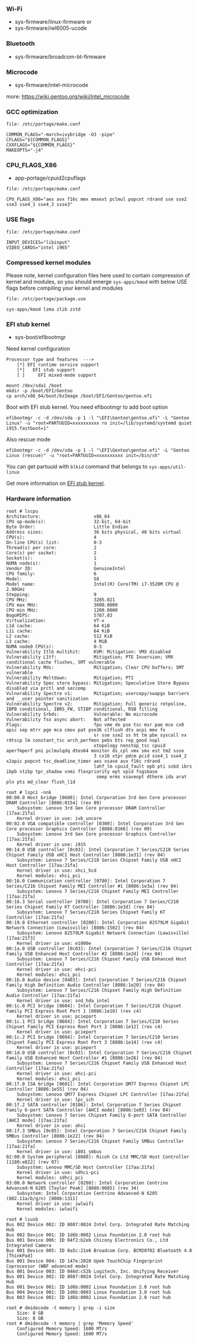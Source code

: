 ### Wi-Fi

- sys-firmware/linux-firmware or
- sys-firmware/iwl6005-ucode

### Bluetooth

- sys-firmware/broadcom-bt-firmware

### Microcode

- sys-firmware/intel-microcode

more: <https://wiki.gentoo.org/wiki/Intel_microcode>

### GCC optimization

```
file: /etc/portage/make.conf

COMMON_FLAGS="-march=ivybridge -O3 -pipe"
CFLAGS="${COMMON_FLAGS}"
CXXFLAGS="${COMMON_FLAGS}"
MAKEOPTS="-j4"
```

### CPU_FLAGS_X86

- app-portage/cpuid2cpuflags

```
file: /etc/portage/make.conf

CPU_FLAGS_X86="aes avx f16c mmx mmxext pclmul popcnt rdrand sse sse2 sse3 sse4_1 sse4_2 ssse3"
```

### USE flags

```
file: /etc/portage/make.conf

INPUT_DEVICES="libinput"
VIDEO_CARDS="intel i965"
```

### Compressed kernel modules

Please note, kernel configuration files here used to contain compression of kernel and modules, so you should emerge `sys-apps/kmod` with below USE flags before compiling your kernel and modules

```
file: /etc/portage/package.use

sys-apps/kmod lzma zlib zstd
```

### EFI stub kernel

- sys-boot/efibootmgr

Need kernel configuration

```
Processor type and features  --->
    [*] EFI runtime service support
    [*]   EFI stub support
    [ ]     EFI mixed-mode support
```

    mount /dev/sda1 /boot
    mkdir -p /boot/EFI/Gentoo
    cp arch/x86_64/boot/bzImage /boot/EFI/Gentoo/gentoo.efi

Boot with EFI stub kernel. You need efibootmgr to add boot option

    efibootmgr -c -d /dev/sda -p 1 -l "\EFI\Gentoo\gentoo.efi" -L "Gentoo Linux" -u "root=PARTUUID=xxxxxxxxxx ro init=/lib/systemd/systemd quiet i915.fastboot=1"

Also rescue mode

    efibootmgr -c -d /dev/sda -p 1 -l "\EFI\Gentoo\gentoo.efi" -L "Gentoo Linux (rescue)" -u "root=PARTUUID=xxxxxxxxxx init=/bin/sh"

You can get partuuid with `blkid` command that belongs to `sys-apps/util-linux`

Get more information on [EFI stub kernel](https://wiki.gentoo.org/wiki/EFI_stub_kernel).

### Hardware information

```
root # lscpu
Architecture:                    x86_64
CPU op-mode(s):                  32-bit, 64-bit
Byte Order:                      Little Endian
Address sizes:                   36 bits physical, 48 bits virtual
CPU(s):                          4
On-line CPU(s) list:             0-3
Thread(s) per core:              2
Core(s) per socket:              2
Socket(s):                       1
NUMA node(s):                    1
Vendor ID:                       GenuineIntel
CPU family:                      6
Model:                           58
Model name:                      Intel(R) Core(TM) i7-3520M CPU @ 2.90GHz
Stepping:                        9
CPU MHz:                         3285.021
CPU max MHz:                     3600.0000
CPU min MHz:                     1200.0000
BogoMIPS:                        5787.03
Virtualization:                  VT-x
L1d cache:                       64 KiB
L1i cache:                       64 KiB
L2 cache:                        512 KiB
L3 cache:                        4 MiB
NUMA node0 CPU(s):               0-3
Vulnerability Itlb multihit:     KVM: Mitigation: VMX disabled
Vulnerability L1tf:              Mitigation; PTE Inversion; VMX conditional cache flushes, SMT vulnerable
Vulnerability Mds:               Mitigation; Clear CPU buffers; SMT vulnerable
Vulnerability Meltdown:          Mitigation; PTI
Vulnerability Spec store bypass: Mitigation; Speculative Store Bypass disabled via prctl and seccomp
Vulnerability Spectre v1:        Mitigation; usercopy/swapgs barriers and __user pointer sanitization
Vulnerability Spectre v2:        Mitigation; Full generic retpoline, IBPB conditional, IBRS_FW, STIBP conditional, RSB filling
Vulnerability Srbds:             Vulnerable: No microcode
Vulnerability Tsx async abort:   Not affected
Flags:                           fpu vme de pse tsc msr pae mce cx8 apic sep mtrr pge mca cmov pat pse36 clflush dts acpi mmx fx
                                 sr sse sse2 ss ht tm pbe syscall nx rdtscp lm constant_tsc arch_perfmon pebs bts rep_good nopl
                                 xtopology nonstop_tsc cpuid aperfmperf pni pclmulqdq dtes64 monitor ds_cpl vmx smx est tm2 ssse
                                 3 cx16 xtpr pdcm pcid sse4_1 sse4_2 x2apic popcnt tsc_deadline_timer aes xsave avx f16c rdrand
                                 lahf_lm cpuid_fault epb pti ssbd ibrs ibpb stibp tpr_shadow vnmi flexpriority ept vpid fsgsbase
                                  smep erms xsaveopt dtherm ida arat pln pts md_clear flush_l1d
```

```
root # lspci -nnk
00:00.0 Host bridge [0600]: Intel Corporation 3rd Gen Core processor DRAM Controller [8086:0154] (rev 09)
	Subsystem: Lenovo 3rd Gen Core processor DRAM Controller [17aa:21fa]
	Kernel driver in use: ivb_uncore
00:02.0 VGA compatible controller [0300]: Intel Corporation 3rd Gen Core processor Graphics Controller [8086:0166] (rev 09)
	Subsystem: Lenovo 3rd Gen Core processor Graphics Controller [17aa:21fa]
	Kernel driver in use: i915
00:14.0 USB controller [0c03]: Intel Corporation 7 Series/C210 Series Chipset Family USB xHCI Host Controller [8086:1e31] (rev 04)
	Subsystem: Lenovo 7 Series/C210 Series Chipset Family USB xHCI Host Controller [17aa:21fa]
	Kernel driver in use: xhci_hcd
	Kernel modules: xhci_pci
00:16.0 Communication controller [0780]: Intel Corporation 7 Series/C216 Chipset Family MEI Controller #1 [8086:1e3a] (rev 04)
	Subsystem: Lenovo 7 Series/C216 Chipset Family MEI Controller [17aa:21fa]
00:16.3 Serial controller [0700]: Intel Corporation 7 Series/C210 Series Chipset Family KT Controller [8086:1e3d] (rev 04)
	Subsystem: Lenovo 7 Series/C210 Series Chipset Family KT Controller [17aa:21fa]
00:19.0 Ethernet controller [0200]: Intel Corporation 82579LM Gigabit Network Connection (Lewisville) [8086:1502] (rev 04)
	Subsystem: Lenovo 82579LM Gigabit Network Connection (Lewisville) [17aa:21f3]
	Kernel driver in use: e1000e
00:1a.0 USB controller [0c03]: Intel Corporation 7 Series/C216 Chipset Family USB Enhanced Host Controller #2 [8086:1e2d] (rev 04)
	Subsystem: Lenovo 7 Series/C216 Chipset Family USB Enhanced Host Controller [17aa:21fa]
	Kernel driver in use: ehci-pci
	Kernel modules: ehci_pci
00:1b.0 Audio device [0403]: Intel Corporation 7 Series/C216 Chipset Family High Definition Audio Controller [8086:1e20] (rev 04)
	Subsystem: Lenovo 7 Series/C216 Chipset Family High Definition Audio Controller [17aa:21fa]
	Kernel driver in use: snd_hda_intel
00:1c.0 PCI bridge [0604]: Intel Corporation 7 Series/C216 Chipset Family PCI Express Root Port 1 [8086:1e10] (rev c4)
	Kernel driver in use: pcieport
00:1c.1 PCI bridge [0604]: Intel Corporation 7 Series/C210 Series Chipset Family PCI Express Root Port 2 [8086:1e12] (rev c4)
	Kernel driver in use: pcieport
00:1c.2 PCI bridge [0604]: Intel Corporation 7 Series/C210 Series Chipset Family PCI Express Root Port 3 [8086:1e14] (rev c4)
	Kernel driver in use: pcieport
00:1d.0 USB controller [0c03]: Intel Corporation 7 Series/C216 Chipset Family USB Enhanced Host Controller #1 [8086:1e26] (rev 04)
	Subsystem: Lenovo 7 Series/C216 Chipset Family USB Enhanced Host Controller [17aa:21fa]
	Kernel driver in use: ehci-pci
	Kernel modules: ehci_pci
00:1f.0 ISA bridge [0601]: Intel Corporation QM77 Express Chipset LPC Controller [8086:1e55] (rev 04)
	Subsystem: Lenovo QM77 Express Chipset LPC Controller [17aa:21fa]
	Kernel driver in use: lpc_ich
00:1f.2 SATA controller [0106]: Intel Corporation 7 Series Chipset Family 6-port SATA Controller [AHCI mode] [8086:1e03] (rev 04)
	Subsystem: Lenovo 7 Series Chipset Family 6-port SATA Controller [AHCI mode] [17aa:21fa]
	Kernel driver in use: ahci
00:1f.3 SMBus [0c05]: Intel Corporation 7 Series/C216 Chipset Family SMBus Controller [8086:1e22] (rev 04)
	Subsystem: Lenovo 7 Series/C216 Chipset Family SMBus Controller [17aa:21fa]
	Kernel driver in use: i801_smbus
02:00.0 System peripheral [0880]: Ricoh Co Ltd MMC/SD Host Controller [1180:e822] (rev 07)
	Subsystem: Lenovo MMC/SD Host Controller [17aa:21fa]
	Kernel driver in use: sdhci-pci
	Kernel modules: sdhci_pci
03:00.0 Network controller [0280]: Intel Corporation Centrino Advanced-N 6205 [Taylor Peak] [8086:0085] (rev 34)
	Subsystem: Intel Corporation Centrino Advanced-N 6205 (802.11a/b/g/n) [8086:1311]
	Kernel driver in use: iwlwifi
	Kernel modules: iwlwifi
```

```
root # lsusb
Bus 002 Device 002: ID 8087:0024 Intel Corp. Integrated Rate Matching Hub
Bus 002 Device 001: ID 1d6b:0002 Linux Foundation 2.0 root hub
Bus 001 Device 006: ID 04f2:b2eb Chicony Electronics Co., Ltd Integrated Camera
Bus 001 Device 005: ID 0a5c:21e6 Broadcom Corp. BCM20702 Bluetooth 4.0 [ThinkPad]
Bus 001 Device 004: ID 147e:2020 Upek TouchChip Fingerprint Coprocessor (WBF advanced mode)
Bus 001 Device 003: ID 046d:c52b Logitech, Inc. Unifying Receiver
Bus 001 Device 002: ID 8087:0024 Intel Corp. Integrated Rate Matching Hub
Bus 001 Device 001: ID 1d6b:0002 Linux Foundation 2.0 root hub
Bus 004 Device 001: ID 1d6b:0003 Linux Foundation 3.0 root hub
Bus 003 Device 001: ID 1d6b:0002 Linux Foundation 2.0 root hub
```

```
root # dmidecode -t memory | grep -i size
	Size: 8 GB
	Size: 8 GB
root # dmidecode -t memory | grep 'Memory Speed'
	Configured Memory Speed: 1600 MT/s
	Configured Memory Speed: 1600 MT/s
```

